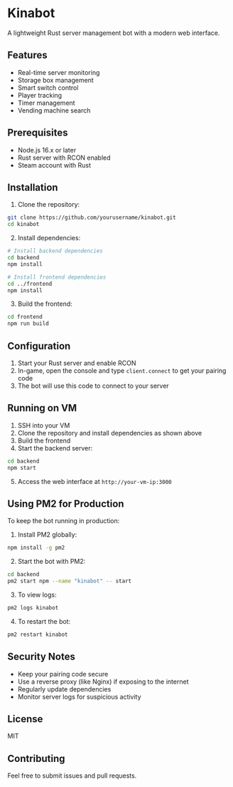 # Kinabot

A lightweight Rust server management bot with a modern web interface.

## Features

- Real-time server monitoring
- Storage box management
- Smart switch control
- Player tracking
- Timer management
- Vending machine search

## Prerequisites

- Node.js 16.x or later
- Rust server with RCON enabled
- Steam account with Rust

## Installation

1. Clone the repository:
```bash
git clone https://github.com/yourusername/kinabot.git
cd kinabot
```

2. Install dependencies:
```bash
# Install backend dependencies
cd backend
npm install

# Install frontend dependencies
cd ../frontend
npm install
```

3. Build the frontend:
```bash
cd frontend
npm run build
```

## Configuration

1. Start your Rust server and enable RCON
2. In-game, open the console and type `client.connect` to get your pairing code
3. The bot will use this code to connect to your server

## Running on VM

1. SSH into your VM
2. Clone the repository and install dependencies as shown above
3. Build the frontend
4. Start the backend server:
```bash
cd backend
npm start
```

5. Access the web interface at `http://your-vm-ip:3000`

## Using PM2 for Production

To keep the bot running in production:

1. Install PM2 globally:
```bash
npm install -g pm2
```

2. Start the bot with PM2:
```bash
cd backend
pm2 start npm --name "kinabot" -- start
```

3. To view logs:
```bash
pm2 logs kinabot
```

4. To restart the bot:
```bash
pm2 restart kinabot
```

## Security Notes

- Keep your pairing code secure
- Use a reverse proxy (like Nginx) if exposing to the internet
- Regularly update dependencies
- Monitor server logs for suspicious activity

## License

MIT

## Contributing

Feel free to submit issues and pull requests. 